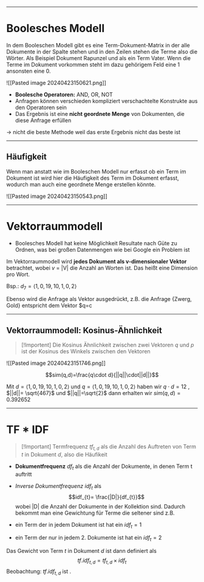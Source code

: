 
---
# Boolesches Modell
In dem Booleschen Modell gibt es eine Term-Dokument-Matrix in der alle Dokumente in der Spalte stehen und in den Zeilen stehen die Terme also die Wörter. Als Beispiel Dokument Rapunzel und als ein Term Vater. Wenn die Terme im Dokument vorkommen steht im dazu gehörigem Feld eine $1$ ansonsten eine $0$.

![[Pasted image 20240423150621.png]]

- **Boolesche Operatoren:** AND, OR, NOT
- Anfragen können verschieden kompliziert verschachtelte Konstrukte aus den Operatoren sein
- Das Ergebnis ist eine **nicht geordnete Menge** von Dokumenten, die diese Anfrage erfüllen

-> nicht die beste Methode weil das erste Ergebnis nicht das beste ist

---
## Häufigkeit
Wenn man anstatt wie im Booleschen Modell nur erfasst ob ein Term im Dokument ist wird hier die Häufigkeit des Term im Dokument erfasst, wodurch man auch eine geordnete Menge erstellen könnte.

![[Pasted image 20240423150543.png]]

---
# Vektorraummodell
- Boolesches Modell hat keine Möglichkeit Resultate nach Güte zu Ordnen, was bei großen Datenmengen wie bei Google ein Problem ist

Im Vektorraummodell wird **jedes Dokument als v-dimensionaler Vektor** betrachtet, wobei $v$ = |V| die Anzahl an Worten ist. Das heißt eine Dimension pro Wort.

Bsp.: $d_{7}= \langle 1,0,19,10,1,0,2\rangle$ 

Ebenso wird die Anfrage als Vektor ausgedrückt, z.B. die Anfrage {Zwerg, Gold} entspricht dem Vektor $q=c 

---
## Vektorraummodell: Kosinus-Ähnlichkeit
>[!Importent] Die Kosinus Ähnlichkeit zwischen zwei Vektoren $q$ und $p$ ist der Kosinus des Winkels zwischen den Vektoren

![[Pasted image 20240423151746.png]]


$$sim(q,d)=\frac{q\cdot d}{||q||\cdot||d||}$$

Mit $d=\langle 1,0,19,10,1,0,2\rangle$ und $q=\langle 1,0,19,10,1,0,2\rangle$ haben wir $q\cdot d=12$ , $||d||= \sqrt{467}$ und $||q||=\sqrt{2}$ dann erhalten wir $sim(q,d)= 0.392652$ 

---
# TF * IDF
>[!Important] Termfrequenz *$tf_{t,d}$* als die Anzahl des Auftreten von Term $t$ in Dokument $d$, also die Häufikeit

- **Dokumentfrequenz** $df_{t}$ als die Anzahl der Dokumente, in denen Term t auftritt
- *Inverse Dokumentfrequenz* $idf_{t}$ als $$idf_{t}= \frac{|D|}{df_{t}}$$wobei |D| die Anzahl der Dokumente in der Kollektion sind. Dadurch bekommt man eine Gewichtung für Terme die seltener sind z.B. 

- ein Term der in jedem Dokument ist hat ein $idf_{t}=1$
- ein Term der nur in jedem 2. Dokumente ist hat ein $idf_{t}=2$ 

Das Gewicht von Term $t$ in Dokument $d$ ist dann definiert als 
$$tf.idf_{t,d}=tf_{t,d}\times idf_{t}$$
Beobachtung: $tf.idf_{t,d}$ ist .

